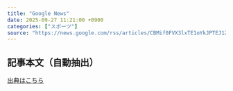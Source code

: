 ```yaml
---
title: "Google News"
date: 2025-09-27 11:21:00 +0900
categories: ["スポーツ"]
source: "https://news.google.com/rss/articles/CBMif0FVX3lxTE1oYkJPTEJ1ZzNzUTZRR0pacm5kNDZLc25sc2d3RXk5a2gwSFh5eW1MMGFFdFNET0xYT0RGMUxqQnRYWEVpS1dCdGM4MUZRUlpQR1c2dFQzZ0JzUlJvR3B0RGNMQkVQdzJGcTVTeER0amlpV1BJOG1HdmJpZnFQS28?oc=5"
---
```


## 記事本文（自動抽出）
<body class="y0K44d EA71Tc" id="readabilityBody"></body>

[出典はこちら](https://news.google.com/rss/articles/CBMif0FVX3lxTE1oYkJPTEJ1ZzNzUTZRR0pacm5kNDZLc25sc2d3RXk5a2gwSFh5eW1MMGFFdFNET0xYT0RGMUxqQnRYWEVpS1dCdGM4MUZRUlpQR1c2dFQzZ0JzUlJvR3B0RGNMQkVQdzJGcTVTeER0amlpV1BJOG1HdmJpZnFQS28?oc=5)
